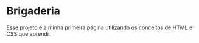# Brigaderia
Esse projeto é a minha primeira página utilizando os conceitos de HTML e CSS que aprendi.
